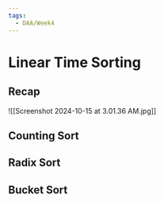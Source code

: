 ```yaml
---
tags:
  - DAA/Week4
---
```

# Linear Time Sorting

## Recap

![[Screenshot 2024-10-15 at 3.01.36 AM.jpg]]
## Counting Sort



## Radix Sort

## Bucket Sort